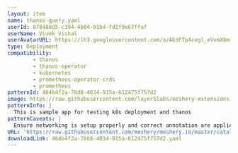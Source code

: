 ```yaml
---
layout: item
name: thanos-query.yaml
userId: 878488d5-c394-4b04-91b4-fd2f9e67ffaf
userName: Vivek Vishal
userAvatarURL: https://lh3.googleusercontent.com/a/AEdFTp4cegl_eVvmX8msycqpmZqZjkpHkrR5ZAZLOANmjg=s96-c
type: Deployment
compatibility: 
        - thanos
        - thanos-operator
        - kubernetes
        - prometheus-operator-crds
        - prometheus
patternId: 464b4f2a-78d8-4034-915a-612475f757d2
image: https://raw.githubusercontent.com/layer5labs/meshery-extensions-packages/master/action-assets/design-assets/464b4f2a-78d8-4034-915a-612475f757d2-light.png,https://raw.githubusercontent.com/layer5labs/meshery-extensions-packages/master/action-assets/design-assets/464b4f2a-78d8-4034-915a-612475f757d2-dark.png
patternInfo: |
  This is sample app for testing k8s deployment and thanos
patternCaveats: |
  Ensure networking is setup properly and correct annotation are applied to each resource
URL: 'https://raw.githubusercontent.com/meshery/meshery.io/master/catalog/464b4f2a-78d8-4034-915a-612475f757d2.yaml'
downloadLink: 464b4f2a-78d8-4034-915a-612475f757d2.yaml
---
```

